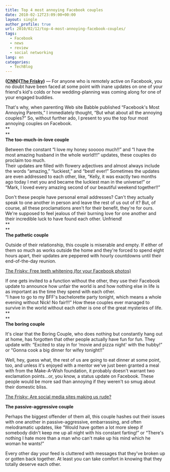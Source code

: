 ```yaml
---
title: Top 4 most annoying Facebook couples
date: 2010-02-12T23:09:00+00:00
layout: single
author_profile: true
url: 2010/02/12/top-4-most-annoying-facebook-couples/
tags:
  - Facebook
  - news
  - review
  - social networking
lang: en
categories: 
  - TechBlog
---
```

**([CNN](http://www.cnn.com/))([The Frisky](http://www.thefrisky.com/relationships/))** — For anyone who is remotely active on Facebook, you no doubt have been faced at some point with inane updates on one of your friend's kid's colds or how wedding-planning was coming along for one of your engaged buddies.

That's why, when parenting Web site Babble published “Facebook's Most Annoying Parents,” I immediately thought, “But what about all the annoying couples?” So, without further ado, I present to you the top four most annoying couples on Facebook.  
**  
**  
**The too-much-in-love couple**

Between the constant “I love my honey sooooo much!!” and “I have the most amazing husband in the whole world!!!” updates, these couples do proclaim too much.  
Their updates are filled with flowery adjectives and almost always include the words “amazing,” “luckiest,” and “best! ever!” Sometimes the updates are even addressed to each other, like, “Kelly, it was exactly two months ago today I met you and became the luckiest man in the universe!” or “Mark, I loved every amazing second of our beautiful weekend together!!”

Don't these people have personal email addresses? Can't they actually speak to one another in person and leave the rest of us out of it? But, of course, all these proclamations aren't for their benefit, they're for ours.  
We're supposed to feel jealous of their burning love for one another and their incredible luck to have found each other. Unfriend!  
**  
**  
**The pathetic couple**

Outside of their relationship, this couple is miserable and empty. If either of them so much as works outside the home and they're forced to spend eight hours apart, their updates are peppered with hourly countdowns until their end-of-the-day reunion.

 [The Frisky: Free teeth whitening (for your Facebook photos)](http://www.thefrisky.com/post/246-crest-whitestrip-your-facebook-photos/)

If one gets invited to a function without the other, they use their Facebook update to announce how unfair the world is and how nothing else in life is as important as the time they spend with each other.  
“I have to go to my BFF's bachelorette party tonight, which means a whole evening without Nick! No fair!!!” How these couples ever managed to survive in the world without each other is one of the great mysteries of life.  
**  
**  
**The boring couple**

It's clear that the Boring Couple, who does nothing but constantly hang out at home, has forgotten that other people actually have fun for fun. They update with: “Excited to stay in for &#8216;movie and pizza night' with the hubby!” or “Gonna cook a big dinner for wifey tonight!!”

Well, hey, guess what, the rest of us are going to eat dinner at some point, too, and unless it's enjoyed with a mentor we've just been granted a meal with from the Make-A-Wish foundation, it probably doesn't warrant two exclamation points…or, you know, a status update on Facebook. These people would be more sad than annoying if they weren't so smug about their domestic bliss.

[The Frisky: Are social media sites making us rude?](http://www.thefrisky.com/post/246-are-social-media-sites-like-twitter-and-facebook-making-us-ruder/)  

**The passive-aggressive couple**  

Perhaps the biggest offender of them all, this couple hashes out their issues with one another in passive-aggressive, embarrassing, and often melodramatic updates, like “Would have gotten a lot more sleep if somebody didn't keep me up all night with his constant farting!” or “There's nothing I hate more than a man who can't make up his mind which he woman he wants!”

Every other day your feed is cluttered with messages that they've broken up or gotten back together. At least you can take comfort in knowing that they totally deserve each other.